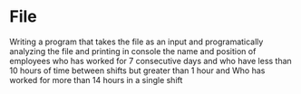 # File
Writing a program that takes the file as an input and programatically analyzing the file and printing in console the name and position of employees who has worked for 7 consecutive days and who have less than 10 hours of time between shifts but greater than 1 hour and Who has worked for more than 14 hours in a single shift
